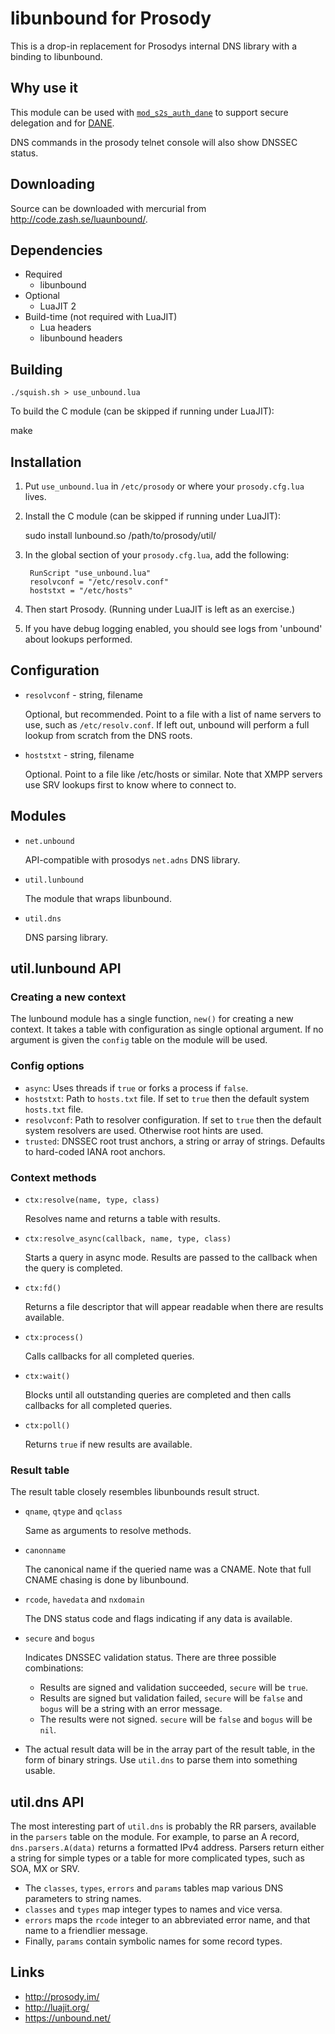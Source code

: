 libunbound for Prosody
======================

This is a drop-in replacement for Prosodys internal DNS library with a
binding to libunbound.

Why use it
----------

This module can be used with [`mod_s2s_auth_dane`][daneplugin] to support secure
delegation and for [DANE][].

DNS commands in the prosody telnet console will also show DNSSEC status.

Downloading
-----------

Source can be downloaded with mercurial from <http://code.zash.se/luaunbound/>.

Dependencies
------------

* Required
  * libunbound
* Optional
  * LuaJIT 2
* Build-time (not required with LuaJIT)
  * Lua headers
  * libunbound headers

Building
--------

`./squish.sh > use_unbound.lua`

To build the C module (can be skipped if running under LuaJIT):

  make

Installation
------------

1. Put `use_unbound.lua` in `/etc/prosody` or where your `prosody.cfg.lua` lives.

2. Install the C module (can be skipped if running under LuaJIT):

    sudo install lunbound.so /path/to/prosody/util/

3. In the global section of your `prosody.cfg.lua`, add the following:

		RunScript "use_unbound.lua"
		resolvconf = "/etc/resolv.conf"
		hoststxt = "/etc/hosts"

4. Then start Prosody.  (Running under LuaJIT is left as an exercise.)
5. If you have debug logging enabled, you should see logs from 'unbound' about
  lookups performed.

Configuration
-------------

* `resolvconf` - string, filename

  Optional, but recommended. Point to a file with a list of name
  servers to use, such as `/etc/resolv.conf`.  If left out,
  unbound will perform a full lookup from scratch from the DNS
  roots.

* `hoststxt` - string, filename

  Optional. Point to a file like /etc/hosts or similar. Note that
  XMPP servers use SRV lookups first to know where to connect to.

Modules
-------

* `net.unbound`

  API-compatible with prosodys `net.adns` DNS library.

* `util.lunbound`

  The module that wraps libunbound.

* `util.dns`

  DNS parsing library.

util.lunbound API
-----------------

### Creating a new context

The lunbound module has a single function, `new()` for creating a new
context.  It takes a table with configuration as single optional
argument.  If no argument is given the `config` table on the module will
be used.

### Config options

* `async`: Uses threads if `true` or forks a process if `false`.
* `hoststxt`: Path to `hosts.txt` file.  If set to `true` then the
  default system `hosts.txt` file.
* `resolvconf`: Path to resolver configuration.  If set to `true` then
  the default system resolvers are used.  Otherwise root hints are used.
* `trusted`: DNSSEC root trust anchors, a string or array of strings.
  Defaults to hard-coded IANA root anchors.

### Context methods

* `ctx:resolve(name, type, class)`

  Resolves name and returns a table with results.

* `ctx:resolve_async(callback, name, type, class)`

  Starts a query in async mode.  Results are passed to the
  callback when the query is completed.

* `ctx:fd()`

  Returns a file descriptor that will appear readable when there
  are results available.

* `ctx:process()`

  Calls callbacks for all completed queries.

* `ctx:wait()`

  Blocks until all outstanding queries are completed and then
  calls callbacks for all completed queries.

* `ctx:poll()`

  Returns `true` if new results are available.

### Result table

The result table closely resembles libunbounds result struct.

* `qname`, `qtype` and `qclass`

  Same as arguments to resolve methods.

* `canonname`

  The canonical name if the queried name was a CNAME.  Note that
  full CNAME chasing is done by libunbound.

* `rcode`, `havedata` and `nxdomain`

  The DNS status code and flags indicating if any data is available.

* `secure` and `bogus`

  Indicates DNSSEC validation status.  There are three possible combinations:

  * Results are signed and validation succeeded, `secure`
    will be `true`.
  * Results are signed but validation failed, `secure` will
    be `false` and `bogus` will be a string with an error
    message.
  * The results were not signed.  `secure` will be `false`
    and `bogus` will be `nil`.

* The actual result data will be in the array part of the result table,
  in the form of binary strings.  Use `util.dns` to parse them into
  something usable.

util.dns API
------------

The most interesting part of `util.dns` is probably the RR parsers,
available in the `parsers` table on the module.  For example, to parse
an A record, `dns.parsers.A(data)` returns a formatted IPv4 address.
Parsers return either a string for simple types or a table for more
complicated types, such as SOA, MX or SRV.

* The `classes`, `types`, `errors` and `params` tables map
  various DNS parameters to string names.
* `classes` and `types` map integer types to names and vice
  versa.
* `errors` maps the `rcode` integer to an abbreviated error
  name, and that name to a friendlier message.
* Finally, `params` contain symbolic names for some record
  types.

Links
-----

* <http://prosody.im/>
* <http://luajit.org/>
* <https://unbound.net/>

[daneplugin]: http://code.google.com/p/prosody-modules/wiki/mod_s2s_auth_dane
[DANE]: http://tools.ietf.org/html/rfc6698
